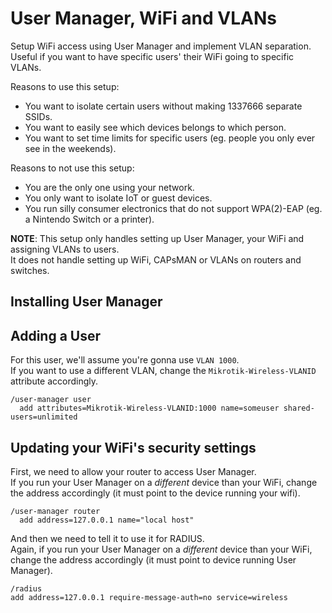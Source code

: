 # User Manager, WiFi and VLANs

Setup WiFi access using User Manager and implement VLAN separation.  
Useful if you want to have specific users' their WiFi going to specific VLANs.

Reasons to use this setup:

- You want to isolate certain users without making 1337666 separate SSIDs.
- You want to easily see which devices belongs to which person.
- You want to set time limits for specific users (eg. people you only ever see in the weekends).

Reasons to not use this setup:

- You are the only one using your network.
- You only want to isolate IoT or guest devices.
- You run silly consumer electronics that do not support WPA(2)-EAP (eg. a Nintendo Switch or a printer).

**NOTE**: This setup only handles setting up User Manager, your WiFi and assigning VLANs to users.  
It does not handle setting up WiFi, CAPsMAN or VLANs on routers and switches.

## Installing User Manager

## Adding a User

For this user, we'll assume you're gonna use `VLAN 1000`.  
If you want to use a different VLAN, change the `Mikrotik-Wireless-VLANID` attribute accordingly.  

```
/user-manager user
  add attributes=Mikrotik-Wireless-VLANID:1000 name=someuser shared-users=unlimited
```

## Updating your WiFi's security settings

First, we need to allow your router to access User Manager.  
If you run your User Manager on a _different_ device than your WiFi, change the address accordingly (it must point to the device running your wifi).  
```
/user-manager router
  add address=127.0.0.1 name="local host"
```

And then we need to tell it to use it for RADIUS.  
Again, if you run your User Manager on a _different_ device than your WiFi, change the address accordingly (it must point to device running User Manager).
``` 
/radius
add address=127.0.0.1 require-message-auth=no service=wireless
```
